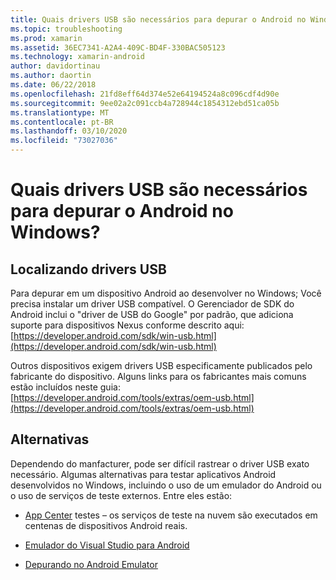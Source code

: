 ```yaml
---
title: Quais drivers USB são necessários para depurar o Android no Windows?
ms.topic: troubleshooting
ms.prod: xamarin
ms.assetid: 36EC7341-A2A4-409C-BD4F-330BAC505123
ms.technology: xamarin-android
author: davidortinau
ms.author: daortin
ms.date: 06/22/2018
ms.openlocfilehash: 21fd8eff64d374e52e64194524a8c096cdf4d90e
ms.sourcegitcommit: 9ee02a2c091ccb4a728944c1854312ebd51ca05b
ms.translationtype: MT
ms.contentlocale: pt-BR
ms.lasthandoff: 03/10/2020
ms.locfileid: "73027036"
---
```

# <a name="what-usb-drivers-do-i-need-to-debug-android-on-windows"></a>Quais drivers USB são necessários para depurar o Android no Windows?

## <a name="finding-usb-drivers"></a>Localizando drivers USB

Para depurar em um dispositivo Android ao desenvolver no Windows; Você precisa instalar um driver USB compatível. O Gerenciador de SDK do Android inclui o "driver de USB do Google" por padrão, que adiciona suporte para dispositivos Nexus conforme descrito aqui: [https://developer.android.com/sdk/win-usb.html](https://developer.android.com/sdk/win-usb.html)

Outros dispositivos exigem drivers USB especificamente publicados pelo fabricante do dispositivo. Alguns links para os fabricantes mais comuns estão incluídos neste guia: [https://developer.android.com/tools/extras/oem-usb.html](https://developer.android.com/tools/extras/oem-usb.html)

## <a name="alternatives"></a>Alternativas

Dependendo do manfacturer, pode ser difícil rastrear o driver USB exato necessário. Algumas alternativas para testar aplicativos Android desenvolvidos no Windows, incluindo o uso de um emulador do Android ou o uso de serviços de teste externos. Entre eles estão:

- [App Center](https://docs.microsoft.com/appcenter/test-cloud/) testes – os serviços de teste na nuvem são executados em centenas de dispositivos Android reais.

- [Emulador do Visual Studio para Android](https://visualstudio.microsoft.com/vs/msft-android-emulator/)

- [Depurando no Android Emulator](~/android/deploy-test/debugging/debug-on-emulator.md)
